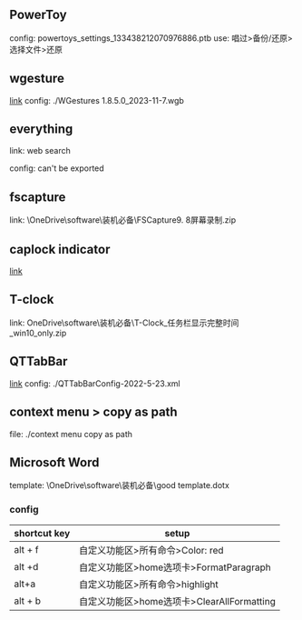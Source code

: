 ## PowerToy
config: powertoys_settings_133438212070976886.ptb
use:    唱过>备份/还原>选择文件>还原

## wgesture
[link](https://dl.yingdev.com/Content/Projects/WGestures/Release/1.8.5.0/Install%20WGestures%201.8.5.0.zip)
config: ./WGestures 1.8.5.0_2023-11-7.wgb

## everything
link: web search

config: can't be exported

## fscapture
link: \OneDrive\software\装机必备\FSCapture9. 8屏幕录制.zip

## caplock indicator
[link](https://github.com/jonaskohl/CapsLockIndicator/releases/download/3.16.1.2/CLIv3-3.16.1.2.exe)

## T-clock
link: OneDrive\software\装机必备\T-Clock_任务栏显示完整时间_win10_only.zip

## QTTabBar
[link](http://qttabbar.wdfiles.com/local--files/qttabbar1/QTTabBar%202048%20Beta2.zip)
config: ./QTTabBarConfig-2022-5-23.xml

## context menu > copy as path
file: ./context menu copy as path

## Microsoft Word
template: \OneDrive\software\装机必备\good template.dotx
### config
| shortcut key | setup                             |
|--------------|-----------------------------------|
| alt + f      | 自定义功能区>所有命令>Color: red            |
| alt +d       | 自定义功能区>home选项卡>FormatParagraph    |
| alt+a        | 自定义功能区>所有命令>highlight             |
| alt + b      | 自定义功能区>home选项卡>ClearAllFormatting |
